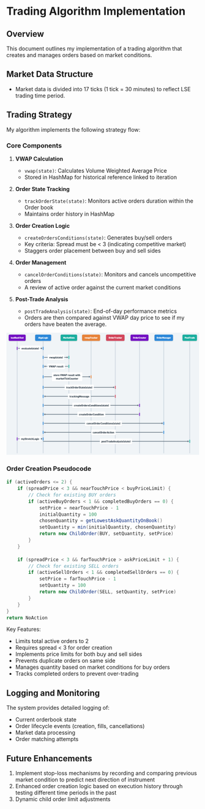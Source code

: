 # Trading Algorithm Implementation

## Overview
This document outlines my implementation of a trading algorithm that creates and manages orders based on market conditions.

## Market Data Structure
- Market data is divided into 17 ticks (1 tick = 30 minutes) to reflect LSE trading time period.

## Trading Strategy
My algorithm implements the following strategy flow:

### Core Components
1. **VWAP Calculation**
   - `vwap(state)`: Calculates Volume Weighted Average Price
   - Stored in HashMap for historical reference linked to iteration

2. **Order State Tracking**
   - `trackOrderState(state)`: Monitors active orders duration within the Order book
   - Maintains order history in HashMap

3. **Order Creation Logic**
   - `createOrdersConditions(state)`: Generates buy/sell orders
   - Key criteria: Spread must be < 3 (indicating competitive market)
   - Staggers order placement between buy and sell sides

4. **Order Management**
   - `cancelOrderConditions(state)`: Monitors and cancels uncompetitive orders
   - A review of active order against the current market conditions

5. **Post-Trade Analysis**
   - `postTradeAnalysis(state)`: End-of-day performance metrics
   - Orders are then compared against VWAP day price to see if my orders have beaten the average.

![Trading Strategy Flow](img.png)

### Order Creation Pseudocode
```java
if (activeOrders <= 2) {
    if (spreadPrice < 3 && nearTouchPrice < buyPriceLimit) {
        // Check for existing BUY orders
        if (activeBuyOrders < 1 && completedBuyOrders == 0) {
            setPrice = nearTouchPrice - 1
            initialQuantity = 100
            chosenQuantity = getLowestAskQuantityOnBook()
            setQuantity = min(initialQuantity, chosenQuantity)
            return new ChildOrder(BUY, setQuantity, setPrice)
        }
    }

    if (spreadPrice < 3 && farTouchPrice > askPriceLimit + 1) {
        // Check for existing SELL orders
        if (activeSellOrders < 1 && completedSellOrders == 0) {
            setPrice = farTouchPrice - 1
            setQuantity = 100
            return new ChildOrder(SELL, setQuantity, setPrice)
        }
    }
}
return NoAction
```

Key Features:
- Limits total active orders to 2
- Requires spread < 3 for order creation
- Implements price limits for both buy and sell sides
- Prevents duplicate orders on same side
- Manages quantity based on market conditions for buy orders
- Tracks completed orders to prevent over-trading

## Logging and Monitoring
The system provides detailed logging of:
- Current orderbook state
- Order lifecycle events (creation, fills, cancellations)
- Market data processing
- Order matching attempts

## Future Enhancements
1. Implement stop-loss mechanisms by recording and comparing previous market condition to predict next direction of instrument
2. Enhanced order creation logic based on execution history through testing different time periods in the past
3. Dynamic child order limit adjustments


